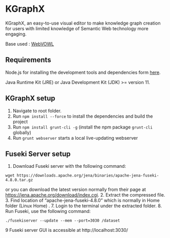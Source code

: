 KGraphX 
=======
KGraphX, an easy-to-use visual editor to make knowledge graph creation
for users with limited knowledge of Semantic Web technology more engaging.

Base used : [WebVOWL](http://vowl.visualdataweb.org/webvowl.html)

Requirements
------------
Node.js for installing the development tools and dependencies form [here](https://nodejs.org/en).

Java Runtime Kit (JRE) or Java Development Kit (JDK) >= version 11.

KGraphX setup
-----------------
1. Navigate to root folder.
2. Run `npm install --force` to install the dependencies and build the project
3. Run `npm install grunt-cli -g` (install the npm package `grunt-cli` globally)
4. Run `grunt webserver` starts a local live-updating webserver


Fuseki Server setup
-----------------
1. Download Fuseki server with the following command: 
```
wget https://downloads.apache.org/jena/binaries/apache-jena-fuseki-4.8.0.tar.gz
```
or you can download the latest version normally 
from their page at https://jena.apache.org/download/index.cgi.
2. Extract the compressed file. 
3. Find location of “apache-jena-fuseki-4.8.0” which is normally in Home folder (Linux Home) . 
7. Login to the terminal under the extracted folder. 
8. Run Fuseki, use the following command:
```
./fusekiserver --update --mem --port=3030 /dataset
```
9 Fuseki server GUI is accessible at http://localhost:3030/ 
